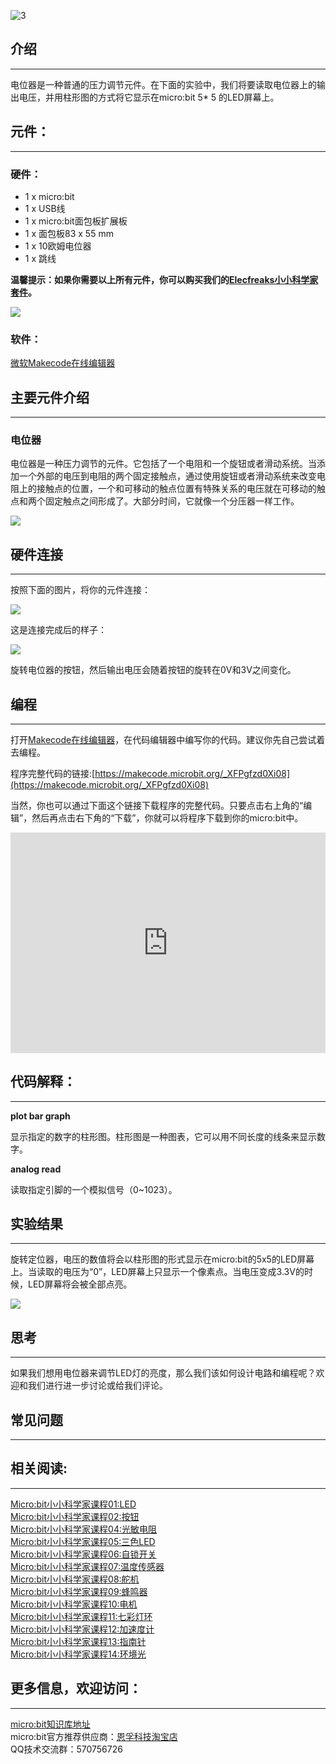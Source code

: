![3](https://i.imgur.com/eN8vvty.jpg)

## 介绍
---

电位器是一种普通的压力调节元件。在下面的实验中，我们将要读取电位器上的输出电压，并用柱形图的方式将它显示在micro:bit 5* 5 的LED屏幕上。 


## 元件：
---

### 硬件：
- 1 x micro:bit  
- 1 x USB线  
- 1 x micro:bit面包板扩展板
- 1 x 面包板83 x 55 mm
- 1 x 10欧姆电位器  
- 1 x 跳线

**温馨提示：如果你需要以上所有元件，你可以购买我们的[Elecfreaks小小科学家套件](https://item.taobao.com/item.htm?spm=a1z10.1-c-s.w4024-17803785896.2.18dc3f94XOgpWg&id=562837851877&scene=taobao_shop)。**


![](https://i.imgur.com/W4tseua.jpg)

### 软件：

[微软Makecode在线编辑器](https://makecode.microbit.org/)


## 主要元件介绍
---

### 电位器

电位器是一种压力调节的元件。它包括了一个电阻和一个旋钮或者滑动系统。当添加一个外部的电压到电阻的两个固定接触点，通过使用旋钮或者滑动系统来改变电阻上的接触点的位置，一个和可移动的触点位置有特殊关系的电压就在可移动的触点和两个固定触点之间形成了。大部分时间，它就像一个分压器一样工作。 

![](https://i.imgur.com/uhr2hkg.jpg)


## 硬件连接
---

按照下面的图片，将你的元件连接：

![](https://i.imgur.com/ONL9HWv.jpg)

这是连接完成后的样子：

![](https://i.imgur.com/dFGjHMH.jpg)

旋转电位器的按钮，然后输出电压会随着按钮的旋转在0V和3V之间变化。


## 编程
---

打开[Makecode在线编辑器](https://makecode.microbit.org/)，在代码编辑器中编写你的代码。建议你先自己尝试着去编程。

程序完整代码的链接:[https://makecode.microbit.org/_XFPgfzd0Xi08](https://makecode.microbit.org/_XFPgfzd0Xi08)

当然，你也可以通过下面这个链接下载程序的完整代码。只要点击右上角的“编辑”，然后再点击右下角的“下载”，你就可以将程序下载到你的micro:bit中。

<div style="position: relative; height: 0; padding-bottom: 70%; overflow: hidden;"><iframe style="position: absolute; top: 0; left: 0; width: 100%; height: 100%;" src="https://makecode.microbit.org/#pub:_XFPgfzd0Xi08" width="300" height="150" frameborder="0" sandbox="allow-popups allow-forms allow-scripts allow-same-origin"></iframe></div>


## 代码解释：
---

**plot bar graph**

显示指定的数字的柱形图。柱形图是一种图表，它可以用不同长度的线条来显示数字。

**analog read**

读取指定引脚的一个模拟信号（0~1023）。


## 实验结果
---

旋转定位器，电压的数值将会以柱形图的形式显示在micro:bit的5x5的LED屏幕上。当读取的电压为“0”，LED屏幕上只显示一个像素点。当电压变成3.3V的时候，LED屏幕将会被全部点亮。 

![](https://i.imgur.com/D5VDTS5.gif)



## 思考
---

如果我们想用电位器来调节LED灯的亮度，那么我们该如何设计电路和编程呢？欢迎和我们进行进一步讨论或给我们评论。


## 常见问题
---


## 相关阅读:
---

[Micro:bit小小科学家课程01:LED](/Micro_bit_Starter_Kit_Lesson_01_LED_CN/)                
[Micro:bit小小科学家课程02:按钮](/Micro_bit_Starter_Kit_Lesson_02_Button_CN/)  
[Micro:bit小小科学家课程04:光敏电阻](/Micro_bit_Starter_Kit_Lesson_04_Photocell_CN/)  
[Micro:bit小小科学家课程05:三色LED](/Micro_bit_Starter_Kit_Lesson_05_RGB_LED_CN/)  
[Micro:bit小小科学家课程06:自锁开关](/Micro_bit_Starter_Kit_Lesson_06_Self_lock_Switch_CN/)  
[Micro:bit小小科学家课程07:温度传感器](/Micro_bit_Starter_Kit_Lesson_07_Temperature_Sensor_CN/)  
[Micro:bit小小科学家课程08:舵机](/Micro_bit_Starter_Kit_Lesson_08_Servo_CN/)  
[Micro:bit小小科学家课程09:蜂鸣器](/Micro_bit_Starter_Kit_Lesson_09_Buzzer_CN/)  
[Micro:bit小小科学家课程10:电机](/Micro_bit_Starter_Kit_Lesson_10_Motor_CN/)  
[Micro:bit小小科学家课程11:七彩灯环](/Micro_bit_Starter_Kit_Lesson_11_Rainbow_LED_CN/)  
[Micro:bit小小科学家课程12:加速度计](/Micro_bit_Starter_Kit_Lesson_12_Accelerometer_CN/)  
[Micro:bit小小科学家课程13:指南针](/Micro_bit_Starter_Kit_Lesson_13_Compass_CN/)  
[Micro:bit小小科学家课程14:环境光](/Micro_bit_Starter_Kit_Lesson_14_Ambient_Light_CN/)  


## 更多信息，欢迎访问：
---
[micro:bit知识库地址](https://www.elecfreaks.com/learn-cn/)       
micro:bit官方推荐供应商：[恩孚科技淘宝店](https://shop69086944.taobao.com/?spm=a230r.7195193.1997079397.2.RSthR0)    
QQ技术交流群：570756726     

